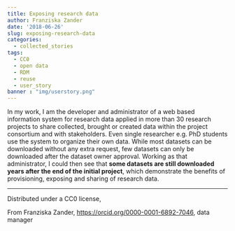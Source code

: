 ```yaml
---
title: Exposing research data
author: Franziska Zander
date: '2018-06-26'
slug: exposing-research-data
categories:
  - collected_stories
tags:
  - CC0
  - open data
  - RDM
  - reuse
  - user_story
banner : "img/userstory.png"   
---
```



In my work, I am the developer and administrator of a web based information system for research data applied in more than 30 research projects to share collected, brought or created data within the project consortium and with stakeholders. Even single researcher e.g. PhD students use the system to organize their own data. While most datasets can be downloaded without any extra request, few datasets can only be downloaded after the dataset owner approval. Working as that administrator, I could then see that **some datasets are still downloaded years after the end of the initial project**, which demonstrate the benefits of provisioning, exposing and sharing of research data.

--- 

Distributed under a CC0 license,

From Franziska Zander, https://orcid.org/0000-0001-6892-7046,
data manager